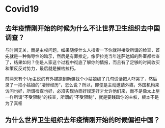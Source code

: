 # Covid19

## 去年疫情刚开始的时候为什么不让世界卫生组织去中国调查？
与时间无关，而是主权问题，如果随便什么人指责一下你就得接受所谓的检查，首先就是一种侮辱性的暗示，然后是有罪推定，像伊拉克当年连萨达姆的卧室都检查了，结果如何？倒是人家这个过程中彻底了解你的情报，而且有了足够的时间收买和策反反对势力，最后就是摧枯拉朽。

前两天有个Up主说的有外媒跑到新疆找个小姑娘编了几句谎话把人吓哭了，然后录了一把小姑娘的“凄惨经历”，怎么说？所以，即便是主动邀请外媒，外国机构来访问也好，所谓检查也好，必须实现协商好规定好才允许他们来，而不是像太上皇一样所谓“不受限制”的核查，所谓的“不受限制”，就是要践踏你的主权，根本不是为了真相

## 为什么世界卫生组织去年疫情刚开始的时候偏袒中国？

